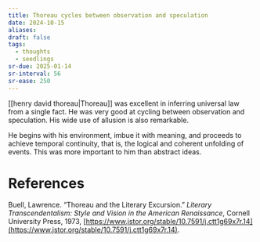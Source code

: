 ```yaml
---
title: Thoreau cycles between observation and speculation
date: 2024-10-15
aliases: 
draft: false
tags:
  - thoughts
  - seedlings
sr-due: 2025-01-14
sr-interval: 56
sr-ease: 250
---
```

[[henry david thoreau|Thoreau]] was excellent in inferring universal law from a single fact. He was very good at cycling between observation and speculation. His wide use of allusion is also remarkable.

He begins with his environment, imbue it with meaning, and proceeds to achieve temporal continuity, that is, the logical and coherent unfolding of events. This was more important to him than abstract ideas.

# References

Buell, Lawrence. “Thoreau and the Literary Excursion.” _Literary Transcendentalism: Style and Vision in the American Renaissance_, Cornell University Press, 1973, [https://www.jstor.org/stable/10.7591/j.ctt1g69x7r.14](https://www.jstor.org/stable/10.7591/j.ctt1g69x7r.14).